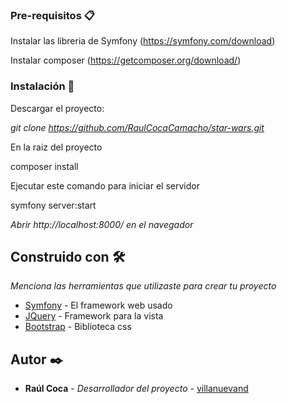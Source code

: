 ### Pre-requisitos 📋

Instalar las libreria de Symfony (https://symfony.com/download)

Instalar composer (https://getcomposer.org/download/)

### Instalación 🔧

Descargar el proyecto:

_git clone https://github.com/RaulCocaCamacho/star-wars.git_

En la raiz del proyecto 

composer install

Ejecutar este comando para iniciar el servidor

symfony server:start

_Abrir http://localhost:8000/ en el navegador_


## Construido con 🛠️

_Menciona las herramientas que utilizaste para crear tu proyecto_

* [Symfony](https://symfony.com/) - El framework web usado
* [JQuery](https://jquery.com/) - Framework para la vista
* [Bootstrap](https://getbootstrap.com/) - Biblioteca css

## Autor ✒️

* **Raúl Coca** - *Desarrollador del proyecto* - [villanuevand](https://github.com/RaulCocaCamacho)

